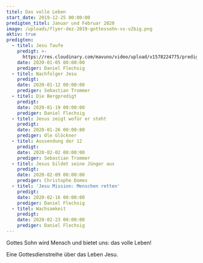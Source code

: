 ```yaml
---
titel: Das volle Leben
start_date: 2019-12-25 00:00:00
predigten_titel: Januar und Februar 2020
image: /uploads/flyer-dez-2019-gottessohn-vs-v2big.png
aktiv: true
predigten:
  - titel: Jesu Taufe
    predigt: >-
      https://res.cloudinary.com/mavuno/video/upload/v1578224775/predigten/Das%20volle%20Leben/20200105_Predigt_Flechsig_Das_volle_Leben_01.mp3
    date: 2020-01-05 00:00:00
    prediger: Daniel Flechsig
  - titel: Nachfolger Jesu
    predigt:
    date: 2020-01-12 00:00:00
    prediger: Sebastian Trommer
  - titel: Die Bergpredigt
    predigt:
    date: 2020-01-19 00:00:00
    prediger: Daniel Flechsig
  - titel: Jesus zeigt wofür er steht
    predigt:
    date: 2020-01-26 00:00:00
    prediger: Ole Glöckner
  - titel: Aussendung der 12
    predigt:
    date: 2020-02-02 00:00:00
    prediger: Sebastian Trommer
  - titel: Jesus bildet seine Jünger aus
    predigt:
    date: 2020-02-09 00:00:00
    prediger: Christophe Domes
  - titel: 'Jesu Mission: Menschen retten'
    predigt:
    date: 2020-02-16 00:00:00
    prediger: Daniel Flechsig
  - titel: Wachsamkeit
    predigt:
    date: 2020-02-23 00:00:00
    prediger: Daniel Flechsig
---
```


Gottes Sohn wird Mensch und bietet uns: das volle Leben\!

Eine Gottesdienstreihe &uuml;ber das Leben Jesu.